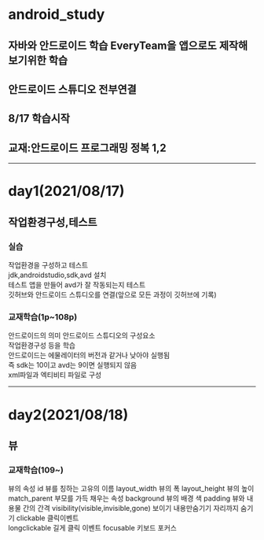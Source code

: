 
# android_study  
## 자바와 안드로이드 학습 EveryTeam을 앱으로도 제작해보기위한 학습  
## 안드로이드 스튜디오 전부연결  
## 8/17 학습시작  
## 교재:안드로이드 프로그래밍 정복 1,2  
<hr>  

# day1(2021/08/17)  
## 작업환경구성,테스트  
### 실습
작업환경을 구성하고 테스트  
jdk,androidstudio,sdk,avd 설치  
테스트 앱을 만들어 avd가 잘 작동되는지 테스트  
깃허브와 안드로이드 스튜디오를 연결(앞으로 모든 과정이 깃허브에 기록)  
### 교재학습(1p~108p)
안드로이드의 의미 안드로이드 스튜디오의 구성요소  
작업환경구성 등을 학습  
안드로이드는 에물레이터의 버전과 같거나 낮아야 실행됨  
즉 sdk는 10이고 avd는 9이면 실행되지 않음  
xml파일과 엑티비티 파일로 구성  

<hr>

# day2(2021/08/18)
## 뷰
### 교재학습(109~)
뷰의 속성
id 뷰를 칭하는 고유의 이름
layout_width 뷰의 폭
layout_height 뷰의 높이
match_parent 부모를 가득 채우는 속성
background 뷰의 배경 색
padding 뷰와 내용물 간의 간격
visibility(visible,invisible,gone) 보이기 내용만숨기기 자리까지 숨기기
clickable 클릭이벤트  
longclickable 길게 클릭 이벤트
focusable 키보드 포커스

